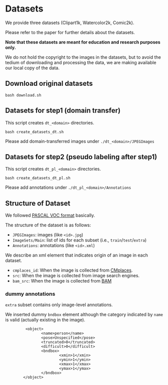 # Datasets
We provide three datasets (Clipart1k, Watercolor2k, Comic2k).

Please refer to the paper for further details about the datasets.

**Note that these datasets are meant for education and research purposes only.**

We do not hold the copyright to the images in the datasets, but to avoid the tedium of downloading and processing the data, we are making available our local copy of the data.

## Download original datasets

```
bash download.sh
```

## Datasets for step1 (domain transfer)
This script creates `dt_<domain>` directories.
```
bash create_datasets_dt.sh
```
Please add domain-transferred images under `./dt_<domain>/JPEGImages`

## Datasets for step2 (pseudo labeling after step1)
This script creates `dt_pl_<domain>` directories.
```
bash create_datasets_dt_pl.sh
```
Please add annotations under `./dt_pl_<domain>/Annotations`

## Structure of Dataset
We followed [PASCAL VOC format](http://host.robots.ox.ac.uk/pascal/VOC/) basically.

The structure of the dataset is as follows:

- `JPEGImages`: images (like `<id>.jpg`)
- `ImageSets/Main`: list of ids for each subset (i.e., `train`/`test`/`extra`)
- `Annotations`: annotations (like `<id>.xml`)

We describe an xml element that indicates origin of an image in each dataset.

- `cmplaces_id`: When the image is collected from [CMplaces](http://projects.csail.mit.edu/cmplaces/).
- `src`: When the image is collected from image search engines.
- `bam_src`: When the image is collected from [BAM](https://bam-dataset.org/)

### dummy annotations
`extra` subset contains only image-level annotations.

We inserted dummy `bndbox` element although the category indicated by `name` is valid (actually existing in the image).

```        
         <object>
                <name>person</name>
                <pose>Unspecified</pose>
                <truncated>0</truncated>
                <difficult>0</difficult>
                <bndbox>
                        <xmin>1</xmin>
                        <ymin>1</ymin>
                        <xmax>1</xmax>
                        <ymax>1</ymax>
                </bndbox>
        </object>
```
